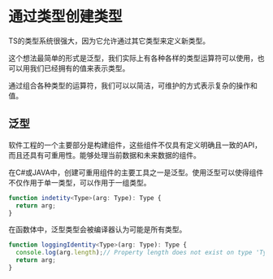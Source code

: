 # 通过类型创建类型

TS的类型系统很强大，因为它允许通过其它类型来定义新类型。

这个想法最简单的形式是泛型，我们实际上有各种各样的类型运算符可以使用，也可以用我们已经拥有的值来表示类型。

通过组合各种类型的运算符，我们可以以简洁，可维护的方式表示复杂的操作和值。

## 泛型

软件工程的一个主要部分是构建组件，这些组件不仅具有定义明确且一致的API，而且还具有可重用性。能够处理当前数据和未来数据的组件。

在C#或JAVA中，创建可重用组件的主要工具之一是泛型。使用泛型可以使得组件不仅作用于单一类型，可以作用于一组类型。

```ts
function indetity<Type>(arg: Type): Type { 
  return arg;
}
```

在函数体中，泛型类型会被编译器认为可能是所有类型。

```ts
function loggingIdentity<Type>(arg: Type): Type {
  console.log(arg.length);// Property length does not exist on type 'Type'
  return arg;
}
```

